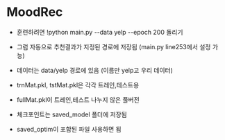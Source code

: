 # MoodRec

- 훈련하려면 !python main.py --data yelp --epoch 200 돌리기
- 그럼 자동으로 추천결과가 지정된 경로에 저장됨 (main.py line253에서 설정 가능)

- 데이터는 data/yelp 경로에 있음 (이름만 yelp고 우리 데이터)
- trnMat.pkl, tstMat.pkl은 각각 트레인,테스트용
- fullMat.pkl이 트레인,테스트 나누지 않은 풀버전

- 체크포인트는 saved_model 폴더에 저장됨
- saved_optim이 포함된 파일 사용하면 됨

